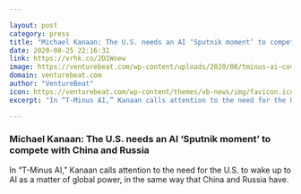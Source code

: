 ```yaml
---

layout: post
category: press
title: "Michael Kanaan: The U.S. needs an AI ‘Sputnik moment’ to compete with China and Russia"
date: 2020-08-25 22:16:31
link: https://vrhk.co/2D1Woew
image: https://venturebeat.com/wp-content/uploads/2020/08/tminus-ai-cover.jpg?w=1200&strip=all
domain: venturebeat.com
author: "VentureBeat"
icon: https://venturebeat.com/wp-content/themes/vb-news/img/favicon.ico
excerpt: "In “T-Minus AI,” Kanaan calls attention to the need for the U.S. to wake up to AI as a matter of global power, in the same way that China and Russia have."

---
```


### Michael Kanaan: The U.S. needs an AI ‘Sputnik moment’ to compete with China and Russia

In “T-Minus AI,” Kanaan calls attention to the need for the U.S. to wake up to AI as a matter of global power, in the same way that China and Russia have.